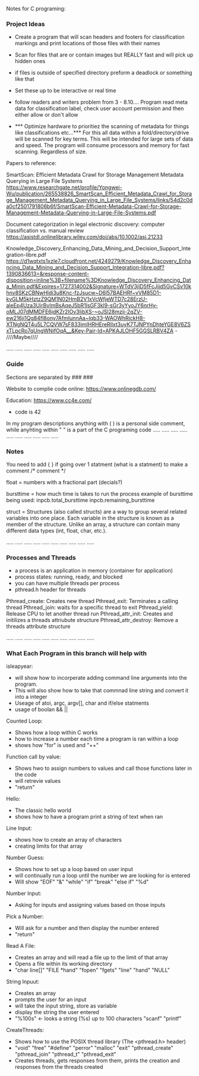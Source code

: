 Notes for C programing:

### Project Ideas ###
- Create a program that will scan headers and footers for classification markings and print locations of those files with their names
- Scan for files that are or contain images but REALLY fast and will pick up hidden ones
- if files is outside of specified directory preform a deadlock or something like that
- Set these up to be interactive or real time
- follow readers and writers problem from 3 - 8.10.... Program read meta data for classification label, check user account permission and then either allow or don't allow

- *** Optimize hardware to prioritiez the scanning of metadata for things like classifications etc...***
For this all data within a fold/directory/drive will be scanned for key terms. This will be intended for large sets of data and speed. The program will consume processors and memory for fast scanning. Regardless of size.

Papers to reference:

SmartScan: Efficient Metadata Crawl for Storage Management Metadata Querying in Large File Systems
https://www.researchgate.net/profile/Yongwei-Wu/publication/265538826_SmartScan_Efficient_Metadata_Crawl_for_Storage_Management_Metadata_Querying_in_Large_File_Systems/links/54d2c0da0cf2501791806b6f/SmartScan-Efficient-Metadata-Crawl-for-Storage-Management-Metadata-Querying-in-Large-File-Systems.pdf

Document categorization in legal electronic discovery: computer classification vs. manual review
https://asistdl.onlinelibrary.wiley.com/doi/abs/10.1002/asi.21233

Knowledge_Discovery_Enhancing_Data_Mining_and_Decision_Support_Integration-libre.pdf
https://d1wqtxts1xzle7.cloudfront.net/4249279/Knowledge_Discovery_Enhancing_Data_Mining_and_Decision_Support_Integration-libre.pdf?1390836613=&response-content-disposition=inline%3B+filename%3DKnowledge_Discovery_Enhancing_Data_Minin.pdf&Expires=1727314002&Signature=WTdV3jID5fFcJjjd5GvCSv10khnv8SKzCBNwHldi3u8Knc-fzJsucw~D6l57BAEHRf~vVM85D1-kvGLM5kHztzZ9QM1N02HmB2V1xVcWfjeWTD7c28ErzU-aleEp4Uza3UirBvlmBsAqeJ5bR1IsGF3kl9-sGr3yYyoJY6nrHy-oMLJ07dMMDFE6jdKZr2IOv3IibXS-~oJSl28mzij-2qZV-ew216ji1Qg84fl8ony7AfmIunnAa~lqb33-WAOWhRickH8-XTNgNQT4u5L7CQVW7sF833jmIHRHEreRllxt3uyK7TJNPYnDhteYGE8V6ZSxTLpcRo7qUngWNifOqA__&Key-Pair-Id=APKAJLOHF5GGSLRBV4ZA - ////Maybe////

.....  .....  .....  .....  ..... .....  .....  .....  .....  .....
### Guide ###
Sections are separated by ### ###

Website to complie code online: https://www.onlinegdb.com/

Education: https://www.cc4e.com/
- code is 42

In my program descriptions anything with ( ) is a personal side comment, while anyhting within " " is a part of the C programing code
.....  .....  .....  .....  ..... .....  .....  .....  .....  .....
### Notes ### 

You need to add { } if going over 1 statment (what is a statment)
to make a comment /* comment */

float = numbers with a fractional part (decials?)

bursttime = how much time is takes to run the process
example of bursttime being used:
inpcb.total_bursttime
inpcb.remaining_bursttime

struct =  Structures (also called structs) are a way to group several related variables into one place. Each variable in the structure is known as a member of the structure. Unlike an array, a structure can contain many different data types (int, float, char, etc.).

.....  .....  .....  .....  ..... .....  .....  .....  .....  .....
### Processes and Threads ###
- a process is an application in memory (container for application)
- process states: running, ready, and blocked
- you can have multiple threads per process
- pthread.h header for threads

Pthread_create: Creates new thread
Pthread_exit: Terminates a calling thread
Pthread_join: waits for a specific thread to exit
Pthread_yield: Release CPU to let another thread run
Pthread_attr_init: Creates and initilizes a threads attriubute structure
Pthread_attr_destroy: Remove a threads attribute structure

.....  .....  .....  .....  ..... .....  .....  .....  .....  .....
### What Each Program in this branch will help with ###

isleapyear: 
- will show how to incorperate adding command line arguments into the program. 
- This will also show how to take that commnad line string and convert it into a integer
- Useage of atoi, argc, argv[], char and if/else statments
- usage of boolan && ||

Counted Loop:
- Shows how a loop within C works
- how to increase a number each time a program is ran within a loop
- shows how "for" is used and "++"

Function call by value:
- Shows hwo to assign numbers to values and call those functions later in the code
- will retrevie values
- "return"

Hello:
- The classic hello world
- shows how to have a program print a string of text when ran

Line Input:
- shows how to create an array of characters
- creating limits for that array

Number Guess:
- Shows how to set up a loop based on user input
- will continually run a loop until the number we are looking for is entered
- Will show "EOF" "&" "while" "if" "break" "else if" "%d"

Number Input: 
- Asking for inputs and assigning values based on those inputs

Pick a Number:
- Will ask for a number and then display the number entered
- "return"

Read A File:
- Creates an array and will read a file up to the limit of that array
- Opens a file within its working directory
- "char line[]" "FILE *hand" "fopen" "fgets" "line" "hand" "NULL"

String Inpuut:
- Creates an array 
- prompts the user for an input
- will take the input string, store as variable
- display the string the user entered
- "%100s" <- looks a string (%s) up to 100 characters "scanf" "printf"

CreateThreads:
- Shows how to use the POSIX thread library (The <pthread.h> header)
- "void" "free" "#define" "perror" "malloc" "exit" "pthread_create" "pthread_join" "pthread_t" "pthread_exit"
- Creates threads, gets responses from them, prints the creation and responses from the threads created
